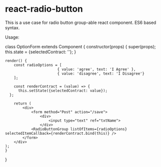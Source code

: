# react-radio-button
This is a use case for radio button group-able react component. ES6 based syntax.


Usage:

class OptionForm extends Component {
	constructor(props) {
		super(props);
		this.state = {selectedContract: ''};
	}

	render() {
		const radioOptions = [
							{ value: 'agree', text: 'I Agree' }, 
							{ value: 'disagree', text: 'I Disagree'}
		];

		const renderContract = (value) => {
	      this.setState({selectedContract: value});
	  };

		return (
			<div>
				<form method="Post" action="/save">
					<div>
						<input type="text" ref="txtName">
					</div>
    			<RadioButtonGroup listOfItems={radioOptions} selectedItemCallback={renderContract.bind(this)} />
    		</form>
    	</div>
    );
	}
}